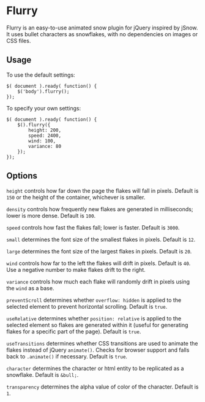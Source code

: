 Flurry
======

Flurry is an easy-to-use animated snow plugin for jQuery inspired by jSnow. It uses bullet characters as snowflakes, with no dependencies on images or CSS files.

Usage
-----

To use the default settings:

    $( document ).ready( function() {
        $('body').flurry();
    });

To specify your own settings:

    $( document ).ready( function() {
        $().flurry({
            height: 200,
            speed: 2400,
            wind: 100,
            variance: 80
        });
    });

Options
-------

`height` controls how far down the page the flakes will fall in pixels. Default is `150` or the height of the container, whichever is smaller.

`density` controls how frequently new flakes are generated in milliseconds; lower is more dense. Default is `100`.

`speed` controls how fast the flakes fall; lower is faster. Default is `3000`.

`small` determines the font size of the smallest flakes in pixels. Default is `12`.

`large` determines the font size of the largest flakes in pixels. Default is `20`.

`wind` controls how far to the left the flakes will drift in pixels. Default is `40`. Use a negative number to make flakes drift to the right.

`variance` controls how much each flake will randomly drift in pixels using the `wind` as a base.

`preventScroll` determines whether `overflow: hidden` is applied to the selected element to prevent horizontal scrolling. Default is `true`.

`useRelative` determines whether `position: relative` is applied to the selected element so flakes are generated within it (useful for generating flakes for a specific part of the page). Default is `true`.

`useTransitions` determines whether CSS transitions are used to animate the flakes instead of jQuery `animate()`. Checks for browser support and falls back to `.animate()` if necessary. Default is `true`.

`character` determines the character or html entity to be replicated as a snowflake. Default is `&bull;`.

`transparency` determines the alpha value of color of the character. Default is `1`.
